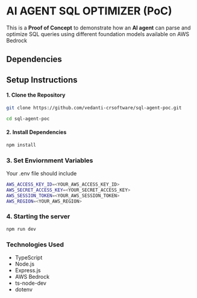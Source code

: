 # AI AGENT SQL OPTIMIZER (PoC)

This is a **Proof of Concept** to demonstrate how an **AI agent** can parse and optimize SQL queries using different foundation models available on AWS Bedrock

## Dependencies

## Setup Instructions

#### 1. Clone the Repository
```bash
git clone https://github.com/vedanti-crsoftware/sql-agent-poc.git
```

```bash
cd sql-agent-poc
```

#### 2. Install Dependencies
```bash
npm install
```

### 3. Set Enviornment Variables
Your .env file should include

```bash
AWS_ACCESS_KEY_ID=<YOUR_AWS_ACCESS_KEY_ID>
AWS_SECRET_ACCESS_KEY=<YOUR_SECRET_ACCESS_KEY>
AWS_SESSION_TOKEN=<YOUR_AWS_SESSION_TOKEN>
AWS_REGION=<YOUR_AWS_REGION>
```

### 4. Starting the server

```bash
npm run dev
```

### Technologies Used
- TypeScript
- Node.js
- Express.js
- AWS Bedrock
- ts-node-dev
- dotenv